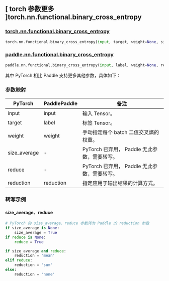 ## [ torch 参数更多 ]torch.nn.functional.binary_cross_entropy

### [torch.nn.functional.binary\_cross\_entropy](https://pytorch.org/docs/stable/generated/torch.nn.functional.binary_cross_entropy.html)

```python
torch.nn.functional.binary_cross_entropy(input, target, weight=None, size_average=None, reduce=None, reduction='mean')
```

### [paddle.nn.functional.binary\_cross\_entropy](https://www.paddlepaddle.org.cn/documentation/docs/zh/api/paddle/nn/functional/binary_cross_entropy_cn.html#binary-cross-entropy)

```python
paddle.nn.functional.binary_cross_entropy(input, label, weight=None, reduction='mean', name=None)
```

其中 PyTorch 相比 Paddle 支持更多其他参数，具体如下：

### 参数映射

| PyTorch      | PaddlePaddle | 备注 |
| ------------ | ------------ | -- |
| input        | input        | 输入 Tensor。 |
| target       | label        | 标签 Tensor。 |
| weight       | weight       | 手动指定每个 batch 二值交叉熵的权重。 |
| size_average | -            | PyTorch 已弃用， Paddle 无此参数，需要转写。                  |
| reduce       | -            | PyTorch 已弃用， Paddle 无此参数，需要转写。                  |
| reduction    | reduction    | 指定应用于输出结果的计算方式。 |

### 转写示例

#### size_average、reduce
```python
# PyTorch 的 size_average、reduce 参数转为 Paddle 的 reduction 参数
if size_average is None:
    size_average = True
if reduce is None:
    reduce = True

if size_average and reduce:
    reduction = 'mean'
elif reduce:
    reduction = 'sum'
else:
    reduction = 'none'
```
